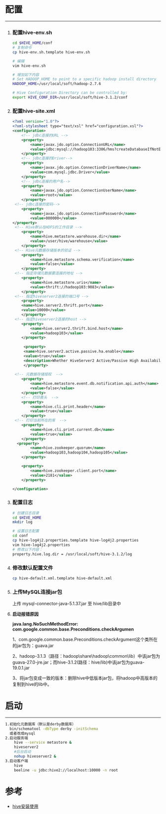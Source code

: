 # 配置

---

1. ### 配置hive-env.sh

   ```bash
   cd $HIVE_HOME/conf
   # 复制命令
   cp hive-env.sh.template hive-env.sh
   
   # 编辑
   vim hive-env.sh
   
   # 增加如下内容
   # Set HADOOP_HOME to point to a specific hadoop install directory
   HADOOP_HOME=/usr/local/soft/hadoop-2.7.6
   
   # Hive Configuration Directory can be controlled by:
   export HIVE_CONF_DIR=/usr/local/soft/hive-3.1.2/conf
   ```
   
2. ### 配置hive-site.xml

   ```xml
   <?xml version="1.0"?>
   <?xml-stylesheet type="text/xsl" href="configuration.xsl"?>
   <configuration>
       <!-- jdbc连接的URL -->
       <property>
           <name>javax.jdo.option.ConnectionURL</name>
           <value>jdbc:mysql://hadoop103:3306/hms?createDatabaseIfNotExist=true&amp;useSSL=false&amp;serverTimezone=GMT</value>
       </property>
       <!-- jdbc连接的Driver-->
       <property>
           <name>javax.jdo.option.ConnectionDriverName</name>
           <value>com.mysql.jdbc.Driver</value>
       </property>
       <!-- jdbc连接的用户名-->
       <property>
           <name>javax.jdo.option.ConnectionUserName</name>
           <value>root</value>
       </property>
   	<!-- jdbc连接的密码-->
       <property>
           <name>javax.jdo.option.ConnectionPassword</name>
           <value>000000</value>
   </property>
   	<!-- Hive默认在HDFS的工作目录 -->
       <property>
           <name>hive.metastore.warehouse.dir</name>
           <value>/user/hive/warehouse</value>
       </property>
   	<!-- Hive元数据存储版本的验证 -->
       <property>
           <name>hive.metastore.schema.verification</name>
           <value>false</value>
       </property>
   	<!-- 指定存储元数据要连接的地址 -->
       <property>
           <name>hive.metastore.uris</name>
           <value>thrift://hadoop103:9083</value>
       </property>
   	<!-- 指定hiveserver2连接的端口号 -->
       <property>
       <name>hive.server2.thrift.port</name>
       <value>10000</value>
       </property>
   	<!-- 指定hiveserver2连接的host -->
       <property>
           <name>hive.server2.thrift.bind.host</name>
           <value>hadoop103</value>
       </property>
    
     	<property>
       	<name>hive.server2.active.passive.ha.enable</name>
       	<value>true</value>
       	<description>Whether HiveServer2 Active/Passive High Availability be enabled when Hive Interactive sessions are enabled.This will also require hive.server2.support.dynamic.service.discovery to be enabled.</description>
     	</property>
     
   	<!-- 元数据存储授权  -->
       <property>
           <name>hive.metastore.event.db.notification.api.auth</name>
           <value>false</value>
       </property>
       <!-- 打印表头  -->
       <property>
           <name>hive.cli.print.header</name>
           <value>true</value>
       </property>
   	<!-- 打印当前所在的库  -->
       <property>
           <name>hive.cli.print.current.db</name>
           <value>true</value>
       </property>
     <property>
           <name>hive.zookeeper.quorum</name>
           <value>hadoop103,hadoop104,hadoop105</value>
       </property>
   
       <property>
           <name>hive.zookeeper.client.port</name>
           <value>2181</value>
       </property>
   
   </configuration>
   
   ```

3. ### 配置日志

   ```bash
   # 创建日志目录
   cd $HIVE_HOME
   mkdir log
   
   # 设置日志配置
   cd conf
   cp hive-log4j2.properties.template hive-log4j2.properties
   vim hive-log4j2.properties
   # 修改以下内容：
   property.hive.log.dir = /usr/local/soft/hive-3.1.2/log
   ```

4. ### 修改默认配置文件

   ```bash
   cp hive-default.xml.template hive-default.xml
   ```

5. ### 上传MySQL连接jar包

   上传 mysql-connector-java-5.1.37.jar 至 hive/lib目录中

6. **启动报错原因**

   **java.lang.NoSuchMethodError: com.google.common.base.Preconditions.checkArgumen**

   1、com.google.common.base.Preconditions.checkArgument这个类所在的jar包为：guava.jar

   2、hadoop-3.1.3（路径：hadoop\share\hadoop\common\lib）中该jar包为 guava-27.0-jre.jar；而hive-3.1.2(路径：hive/lib)中该jar包为guava-19.0.1.jar

   3、将jar包变成一致的版本：删除hive中低版本jar包，将hadoop中高版本的复制到hive的lib中。



# 启动

---

```bash
1.初始化元数据库（默认是derby数据库）
  bin/schematool -dbType derby -initSchema
  或者改成mysql
2.启动服务端
	hive --service metastore &
	hiveserver2 
	#后台启动
	nohup hiveserver2 &
3.启动客户端
	hive
	beeline -u jdbc:hive2://localhost:10000 -n root

```





# 参考

- [hive安装使用](https://blog.csdn.net/W_chuanqi/article/details/130242723)
